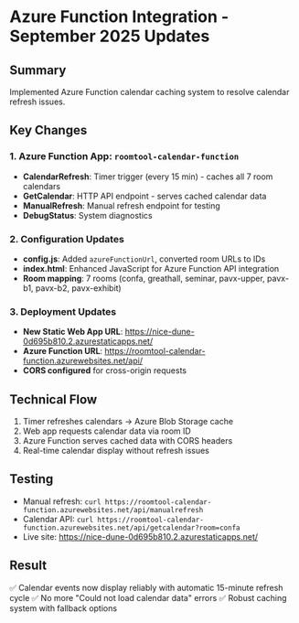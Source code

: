 # Azure Function Integration - September 2025 Updates

## Summary
Implemented Azure Function calendar caching system to resolve calendar refresh issues.

## Key Changes

### 1. Azure Function App: `roomtool-calendar-function`
- **CalendarRefresh**: Timer trigger (every 15 min) - caches all 7 room calendars
- **GetCalendar**: HTTP API endpoint - serves cached calendar data  
- **ManualRefresh**: Manual refresh endpoint for testing
- **DebugStatus**: System diagnostics

### 2. Configuration Updates
- **config.js**: Added `azureFunctionUrl`, converted room URLs to IDs
- **index.html**: Enhanced JavaScript for Azure Function API integration
- **Room mapping**: 7 rooms (confa, greathall, seminar, pavx-upper, pavx-b1, pavx-b2, pavx-exhibit)

### 3. Deployment Updates
- **New Static Web App URL**: https://nice-dune-0d695b810.2.azurestaticapps.net/
- **Azure Function URL**: https://roomtool-calendar-function.azurewebsites.net/api/
- **CORS configured** for cross-origin requests

## Technical Flow
1. Timer refreshes calendars → Azure Blob Storage cache
2. Web app requests calendar data via room ID
3. Azure Function serves cached data with CORS headers
4. Real-time calendar display without refresh issues

## Testing
- Manual refresh: `curl https://roomtool-calendar-function.azurewebsites.net/api/manualrefresh`
- Calendar API: `curl https://roomtool-calendar-function.azurewebsites.net/api/getcalendar?room=confa`
- Live site: https://nice-dune-0d695b810.2.azurestaticapps.net/

## Result
✅ Calendar events now display reliably with automatic 15-minute refresh cycle
✅ No more "Could not load calendar data" errors
✅ Robust caching system with fallback options